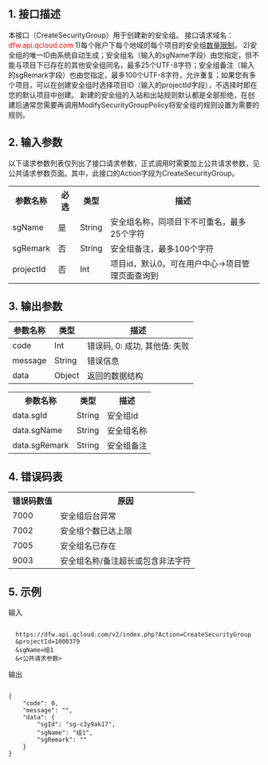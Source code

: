 ## 1. 接口描述
 
本接口（CreateSecurityGroup）用于创建新的安全组。
接口请求域名：<font style="color:red">dfw.api.qcloud.com</font>
1)每个账户下每个地域的每个项目的安全组[数量限制](http://tcecqpoc.fsphere.cn/doc/product/213/500#2.-.E5.AE.89.E5.85.A8.E7.BB.84.E7.9A.84.E9.99.90.E5.88.B6)。
2)安全组的唯一ID由系统自动生成；安全组名（输入的sgName字段）由您指定，但不能与项目下已存在的其他安全组同名，最多25个UTF-8字符；安全组备注（输入的sgRemark字段）也由您指定，最多100个UTF-8字符，允许重复；如果您有多个项目，可以在创建安全组时选择项目ID（输入的projectId字段），不选择时即在您的默认项目中创建。
新建的安全组的入站和出站规则默认都是全部拒绝，在创建后通常您需要再调用ModifySecurityGroupPolicy将安全组的规则设置为需要的规则。

 

## 2. 输入参数
 
以下请求参数列表仅列出了接口请求参数，正式调用时需要加上公共请求参数，见公共请求参数页面。其中，此接口的Action字段为CreateSecurityGroup。
<table class="t"><tbody><tr>
<th><b>参数名称</b></th>
<th><b>必选</b></th>
<th><b>类型</b></th>
<th><b>描述</b></th>
<tr>
<td> sgName <td> 是 <td> String <td> 安全组名称，同项目下不可重名，最多25个字符
<tr>
<td> sgRemark <td> 否 <td> String <td> 安全组备注，最多100个字符
<tr>
<td> projectId <td> 否 <td> Int <td> 项目id，默认0。可在用户中心->项目管理页面查询到
</tbody></table>

 

## 3. 输出参数
 | 参数名称 | 类型 | 描述 |
|---------|---------|---------|
| code |  Int | 错误码, 0: 成功, 其他值: 失败 |
| message |   String | 错误信息 |
| data |   Object | 返回的数据结构|

<table class="t"><tbody><tr>
<th><b>参数名称</b></th>
<th><b>类型</b></th>
<th><b>描述</b></th>
<tr>

<td> data.sgId <td> String <td> 安全组Id
<tr>
<td> data.sgName <td> String <td> 安全组名称
<tr>
<td> data.sgRemark <td> String <td> 安全组备注
</tbody></table>

## 4. 错误码表
 <table class="t"><tbody><tr>
<th><b>错误码数值</b></th>
<th><b>原因</b></th>
<tr>

<td> 7000 <td> 安全组后台异常
<tr>
<td> 7002 <td> 安全组个数已达上限
<tr>
<td> 7005 <td> 安全组名已存在
<tr>
<td> 9003 <td> 安全组名称/备注超长或包含非法字符
</tbody></table>

## 5. 示例
 
输入
```

  https://dfw.api.qcloud.com/v2/index.php?Action=CreateSecurityGroup
  &projectId=1000379
  &sgName=组1
  &<公共请求参数>

```

输出
```

{
    "code": 0,
    "message": "",
    "data": {
        "sgId": "sg-c3y9ak17",
        "sgName": "组1",
        "sgRemark": ""
    }
}

```

